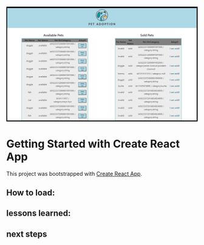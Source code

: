 
![](./src/assets/screenshot.png)


# Getting Started with Create React App

This project was bootstrapped with [Create React App](https://github.com/facebook/create-react-app).

## How to load:


## lessons learned:

## next steps